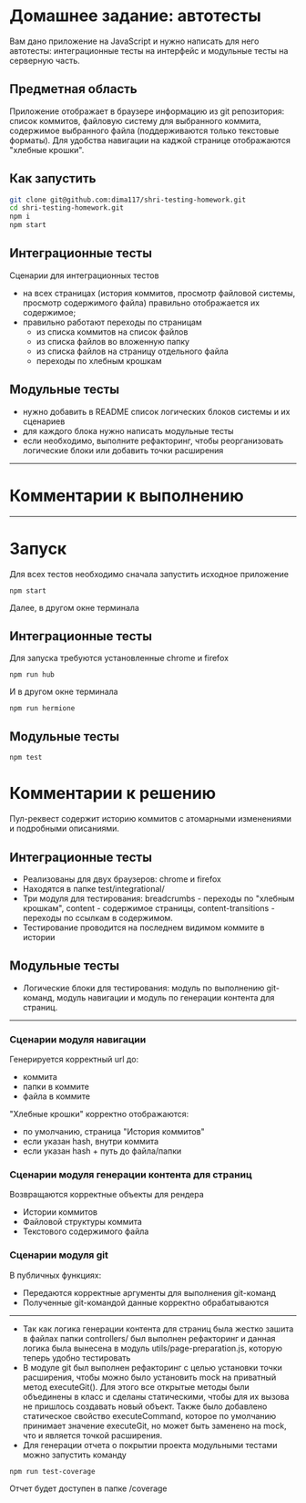 # Домашнее задание: автотесты

Вам дано приложение на JavaScript и нужно написать для него автотесты: интеграционные тесты на интерфейс и модульные тесты на серверную часть.

## Предметная область

Приложение отображает в браузере информацию из git репозитория: список коммитов, файловую систему для выбранного коммита, содержимое выбранного файла (поддерживаются только текстовые форматы). Для удобства навигации на каджой странице отображаются "хлебные крошки".

## Как запустить

```sh
git clone git@github.com:dima117/shri-testing-homework.git
cd shri-testing-homework.git
npm i
npm start
```

## Интеграционные тесты

Сценарии для интеграционных тестов

- на всех страницах (история коммитов, просмотр файловой системы, просмотр содержимого файла) правильно отображается их содержимое;
- правильно работают переходы по страницам
  - из списка коммитов на список файлов
  - из списка файлов во вложенную папку
  - из списка файлов на страницу отдельного файла
  - переходы по хлебным крошкам

## Модульные тесты

- нужно добавить в README список логических блоков системы и их сценариев
- для каждого блока нужно написать модульные тесты
- если необходимо, выполните рефакторинг, чтобы реорганизовать логические блоки или добавить точки расширения

---
# Комментарии к выполнению
---
# Запуск
Для всех тестов необходимо сначала запустить исходное приложение
```
npm start
```
Далее, в другом окне терминала
## Интеграционные тесты
Для запуска требуются установленные chrome и firefox
```
npm run hub
```
И в другом окне терминала
```
npm run hermione
```
## Модульные тесты
```
npm test
```

# Комментарии к решению
Пул-реквест содержит историю коммитов с атомарными изменениями и подробными описаниями.

## Интеграционные тесты
- Реализованы для двух браузеров: chrome и firefox
- Находятся в папке test/integrational/
- Три модуля для тестирования: breadcrumbs - переходы по "хлебным крошкам", content - содержимое страницы, content-transitions - переходы по ссылкам в содержимом.
- Тестирование проводится на последнем видимом коммите в истории

## Модульные тесты
- Логические блоки для тестирования: модуль по выполнению git-команд, модуль навигации и модуль по генерации контента для страниц.
---
### Сценарии модуля навигации
Генерируется корректный url до:
- коммита
- папки в коммите
- файла в коммите

"Хлебные крошки" корректно отображаются:
- по умолчанию, страница "История коммитов"
- если указан hash, внутри коммита
- если указан hash + путь до файла/папки

### Сценарии модуля генерации контента для страниц
Возвращаются корректные объекты для рендера
- Истории коммитов
- Файловой структуры коммита
- Текстового содержимого файла

### Сценарии модуля git
В публичных функциях:
- Передаются корректные аргументы для выполнения git-команд 
- Полученные git-командой данные корректно обрабатываются
---
- Так как логика генерации контента для страниц была жестко зашита в файлах папки controllers/ был выполнен рефакторинг и данная логика была вынесена в модуль utils/page-preparation.js, которую теперь удобно тестировать
- В модуле git был выполнен рефакторинг с целью установки точки расширения, чтобы можно было установить mock на приватный метод executeGit(). Для этого все открытые методы были объединены в класс и сделаны статическими, чтобы для их вызова не пришлось создавать новый объект. Также было добавлено статическое свойство executeCommand, которое по умолчанию принимает значение executeGit, но может быть заменено на mock, что и является точкой расширения.
- Для генерации отчета о покрытии проекта модульными тестами можно запустить команду 
```
npm run test-coverage
```
Отчет будет доступен в папке /coverage
